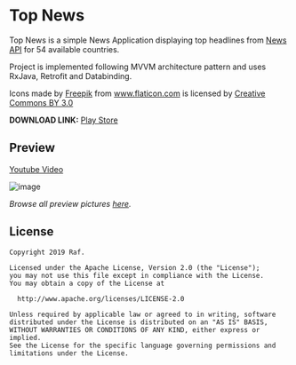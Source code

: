 # Top News

Top News is a simple News Application displaying top headlines from [News API](https://newsapi.org) for 54 available countries.

Project is implemented following MVVM architecture pattern and uses RxJava, Retrofit and Databinding.

Icons made by [Freepik](https://www.freepik.com/) from www.flaticon.com is licensed by [Creative Commons BY 3.0](http://creativecommons.org/licenses/by/3.0/)

**DOWNLOAD LINK:** [Play Store](https://play.google.com/store/apps/details?id=com.github.h01d.newsapp)

## Preview

[Youtube Video](https://www.youtube.com/watch?v=O76VAV1PDWA)

![image](https://i.imgur.com/PZtM60f.png)

_Browse all preview pictures [here](https://imgur.com/a/UxM9u0B)._


## License

```
Copyright 2019 Raf.

Licensed under the Apache License, Version 2.0 (the "License");
you may not use this file except in compliance with the License.
You may obtain a copy of the License at

  http://www.apache.org/licenses/LICENSE-2.0

Unless required by applicable law or agreed to in writing, software
distributed under the License is distributed on an "AS IS" BASIS,
WITHOUT WARRANTIES OR CONDITIONS OF ANY KIND, either express or implied.
See the License for the specific language governing permissions and
limitations under the License.
